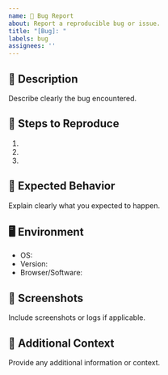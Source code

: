 ```yaml
---
name: 🐞 Bug Report
about: Report a reproducible bug or issue.
title: "[Bug]: "
labels: bug
assignees: ''
---
```


## 🐛 Description
Describe clearly the bug encountered.

## 🔢 Steps to Reproduce
1. 
2. 
3. 

## 🎯 Expected Behavior
Explain clearly what you expected to happen.

## 🖥️ Environment
- OS:
- Version:
- Browser/Software:

## 📸 Screenshots
Include screenshots or logs if applicable.

## 📝 Additional Context
Provide any additional information or context.
